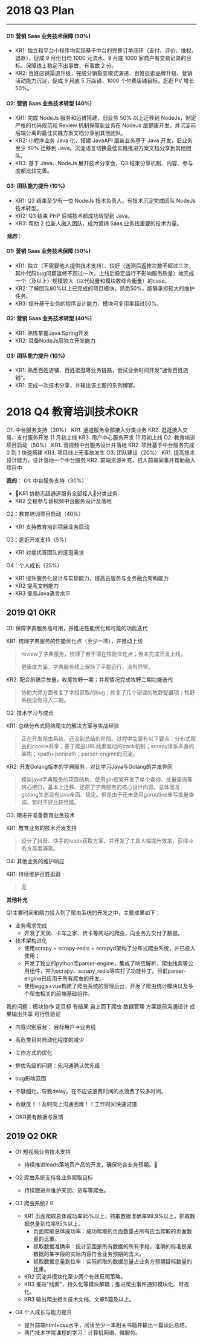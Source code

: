 # 2018 Q3 Plan

***

#### O1: 营销 Saas 业务技术保障 (50%)

- KR1: 独立和平台小程序均实现基于中台的完整订单闭环（支付、评价、维权、退款），促成 9 月份日均 1000 元流水、9 月底 1000 家商户有交易记录的目标。保障线上稳定不出事故，有事故 2 分。
- KR2: 百姓店铺渠道升级，完成分销裂变模式演进、百姓逛逛品牌升级、营销活动能力沉淀，促成 9 月底 5 万店铺、1000 个付费店铺目标，逛逛 PV 增长 50%。

#### O2: 营销 Saas 业务技术转型 (40%)

- KR1: 完成 NodeJs 服务和运维搭建，旧业务 50% 以上迁移到 NodeJs，制定严格的代码规范和 Review 机制保障新业务在 NodeJs 层健康开发，并沉淀前后端分离的最佳实践方案文档分享到其他团队。
- KR2: 小程序业务 Java 化，搭建 JavaAPI 层新业务基于 Java 开发，旧业务至少 50% 迁移到 Java。沉淀语言切换最佳实践推进方案文档分享到其他团队。
- KR3: 基于 Java、NodeJs 展开技术分享会，Q3 结束分享机制、内容、参与度都比较完善。

#### O3: 团队能力提升 (10%)

- KR1: Q3 结束至少有一位 NodeJs 技术负责人，有技术沉淀完成团队 NodeJs 技术转型。
- KR2: Q3 结束 PHP 后端技术都成功转型到 Java。
- KR3: 帮助 2 位新人融入团队，成为营销 Saas 业务线重要的技术力量。



***我的***：

#### O1: 营销 Saas 业务技术保障 (50%)

- KR1: 独立（不需要他人提供技术支持）、较好（送测后返修次数不超过三次，其中代码bug问题返修不超过一次，上线后稳定运行不影响服务质量）地完成一个（及以上）规模较大（以代码量和模块数综合衡量）的case。
- KR2: 了解团队80%以上已完成的项目模块，熟悉50%，能够承担较大的维护任务。
- KR3: 提升基于业务的程序设计能力，模块可复用率超过50%。

#### O2: 营销 Saas 业务技术转型 (40%)

- KR1: 熟练掌握Java Spring开发
- KR2: 具备NodeJs层独立开发能力

#### O3: 团队能力提升 (10%)

- KR1: 熟悉百姓店铺、百姓逛逛等业务链路，尝试业余时间开发”迷你百姓店铺“。
- KR1: 完成一次技术分享，并输出该主题的系列博客。



# 2018 Q4 教育培训技术OKR
O1. 中台服务支持（30%）
  KR1. 通道服务全部接入分类业务
  KR2. 逛逛接入交易、支付服务开发 11 月初上线
  KR3. 用户中心服务开发 11 月初上线
O2. 教育培训项目启动（50%）
  KR1. 音视频中台服务设计并落地
  KR2. 项目基于中台服务完成 0 到 1 快速搭建
  KR3. 项目线上无事故发生
O3. 团队建设（20%）
  KR1. 提高技术设计能力，设计落地一个中台服务
  KR2. 前端资源补充，招入前端同事并帮助融入项目中

**我的**：
O1: 中台服务支持（30%）
- KR1 协助志超通道服务全部接入分类业务
- KR2 全程参与音视频中台服务设计及落地
  

O2：教育培训项目启动（40%）
- KR1 支持教育培训项目业务启动

O3：逛逛开发支持（5%）
- KR1 对接扰哥团队的逛逛需求

O4：个人成长（25%）
- KR1 提升服务化设计与实现能力，提高云服务与业务融合架构能力
- KR2 提高文档能力
- KR3 提高Java语言水平





## 2019 Q1 OKR

O1: 保障字典服务高可用，并推进性能优化和可能的功能迭代

KR1: 梳理字典服务的性能优化点（至少一项），并推动上线

> review了字典服务，梳理了若干潜在性能优化点；但未完成开发上线。
>
> 健康度方面，字典服务线上保持了平稳运行，没有异常。

KR2: 配合拆镐京放量，收尾牧野一期；并视情况完成牧野二期功能迭代

> 协助大师方面修复了字段获取的bug；修复了几个错误的牧野配置项；牧野系统没有进入二期。

O2: 技术学习与成长

KR1: 总结分布式网络爬虫的解决方案与实战经验

> 正在开发爬虫系统，还没到总结的阶段。过程中主要有以下要点：分布式爬虫的cookie共享；基于爬虫URL线索驱动的track机制；scrapy体系本身的架构；xpath+jsonpath；parser-engine的沉淀。

KR2: 开发Golang版本的字典服务，对比学习Java与Golang的并发异同

> 模拟java字典服务的项目结构，使用gin框架开发了单个查询、批量查询等核心接口，基本上迁移、还原了字典服务的核心设计内容。总体而言golang生态没有java全面、稳定。但是由于还未使用goroutine重写批量查询，暂时不好比较性能。

O3: 跟进并准备教育业务技术

KR1: 教育业务的技术开发支持

> 设计了抖音、快手的leads获取方案，并开发了工具大幅提升效率，获得业务方高度满意。

O4: 其他业务的维护响应

KR1: 持续维护百姓逛逛

> 无



**其他补充**

Q1主要时间和精力投入到了爬虫系统的开发之中，主要成果如下：

- 业务需求完成
  - 开发了天润、卡车之家、优卡等网站的爬虫，向业务方交付了数据。
- 技术架构进化
  - 使用scrapy + scrapy-redis + scrapyd架构了分布式爬虫系统，并已投入使用；
  - 开发了独立的python库parser-engine，集成了响应解析、爬虫线索等公用组件，并为scrapy、scrapy_redis等库打了功能补丁。目前parser-engine已应用于所有爬虫的开发。
  - 使用eggjs+vue构建了爬虫系统的管理后台，开发了爬虫统计模块以及多个爬虫相关的前端基础组件。



我的问题：模块协作 定目标 有结果 自上而下爬虫 数据管理 方案提前沟通设计 成果输出共享 可行性验证 



- 内容识别后台： 目标用户=>业务线

- 高危类目对自动化程度的减少

- 工作方式的优化

- 排优先级的问题：先沟通确认优先级

- bug影响范围

- 不够细化，导致delay。在不应该浪费时间的点浪费了较多时间。

- 贡献度！！及时向上沟通困难！！工作时间快速试错

- OKR要有数据与反馈



## 2019 Q2 OKR



- O1 短视频业务技术支持

  - 持续推进leads落地页产品的开发，确保符合业务预期。

- O2 爬虫系统支持各业务爬取目标

  - 持续跟进并维护天润、货车等爬虫。

- O3 爬虫系统2.0

  - KR1 页面爬取总体成功率95%以上，抓取数据准确率99.9%以上，抓取数据总量到位率95%以上。
    - 页面爬取总体成功率：成功爬取的页面数量占所有应当爬取的页面数量的比重。
    - 抓取数据准确率：统计范围是所有数据的所有字段，准确的标准是某数据的某字段的实际内容符合业务预期的含义。
    - 抓取数据总量到位率：实际抓取的数据总量占业务方预期目标数量的比重。
  - KR2 沉淀并模块化至少两个有效反爬策略。
  - KR3 推进"线索"、持久化等模块解耦；推进爬虫事件通知模块化、可视化。
  - KR3 输出爬虫相关技术文档、文章5篇及以上。

- O4 个人成长与能力提升

  - 提升前端html+css水平，阅读至少一本相关书籍并输出一篇读后总结。
  - 两门技术学院课程的学习：计算机网络、微服务。

  

